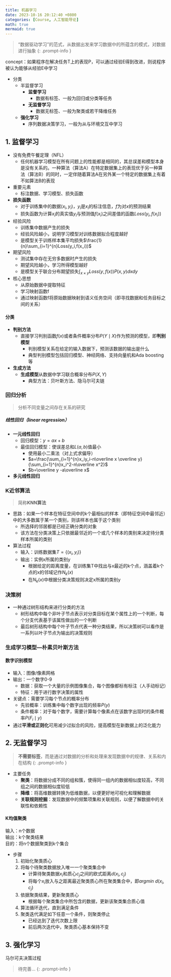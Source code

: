 ```yaml
---
title: 机器学习
date: 2023-10-16 20:12:40 +0800
categories: [Course, 人工智能导论]
math: true
mermaid: true
---
```



> “数据驱动学习”的范式，从数据出发来学习数据中的所蕴含的模式，对数据进行抽象
{: .prompt-info }

concept：如果程序在解决任务T上的表现P，可以通过经验E得到改进，则说程序被认为能够从经验E中学习
- 分类
	- 半监督学习
		- **监督学习**
			- 数据有标签、一般为回归或分类等任务
		- **无监督学习**
			- 数据无标签、一般为聚类或若干降维任务
	- **强化学习**
		- 序列数据决策学习，一般为从与环境交互中学习


## 1. **监督学习**

- 没有免费午餐定理（NFL）
	- 任何机器学习模型在所有问题上的性能都是相同的，其总误差和模型本身是没有关系的。一种算法（算法A）在特定数据集上的表现优于另一种算法（算法B）的同时，一定伴随着算法A在另外某一个特定的数据集上有着不如算法B的表现
- 重要元素
	- 标注数据、学习模型、损失函数
- **损失函数**
	- 对于训练集中的数据$(x_i, y_i)$，$y_i$是$x_i$的标注信息，$f$为对$x$的预测结果
	- 损失函数为计算$x_i$的真实值$y_i$与预测值$f(x_i)$之间差值的函数$Loss(y_i, f(x_i))$
- 经验风险
	- 训练集中数据产生的损失
	- 经验风险越小，说明学习模型对训练数据拟合程度越好
	- 是模型关于训练样本集平均损失$\frac{1}{n}\sum_{i=1}^{n}Loss(y_i,f(x_i))$
- 期望风险
	- 测试集中存在无穷多数据时产生的损失
	- 期望风险越小，学习所得模型越好
	- 是模型关于联合分布期望损失$\int_{x\times y}Loss(y,f(x))P(x,y)dxdy$
- 核心思想
	- 从原始数据中提取特征
	- 学习映射函数f
	- 通过映射函数f将原始数据映射到语义任务空间（即寻找数据和任务目标之间的关系）

#### 分类
- **判别方法**
	- 直接学习判别函数$f(x)$或者条件概率分布$P(Y \mid X)$作为预测的模型，即**判别模型**
		- 判别模型关系在给定的输入数据下，预测该数据的输出是什么
		- 典型判别模型包括回归模型、神经网络、支持向量机和Ada boosting等
- **生成方法**
	- **生成模型**从数据中学习联合概率分布$P(X, Y)$
		- 典型方法：贝叶斯方法、隐马尔可夫链

### 回归分析

> 分析不同变量之间存在关系的研究

##### 线性回归（linear regression）

- **一元线性回归**
	- 回归模型：$y = ax + b$
	- 最佳回归模型：使误差总和$L(a,b)$值最小
		- 使用最小二乘法（对上式求偏导）
		- $a=\frac{\sum_{i=1}^{n}x_iy_i-n\overline x \overline y}{\sum_{i=1}^{n}x_i^2-n\overline x^2}$
		- $b=\overline y -a\overline x$
- **多元线性回归**

### K近邻算法

> 简称**KNN算法**

- 思路：如果一个样本在特征空间中的k个最相似的样本（即特征空间中最邻近）中的大多数属于某一个类别，则该样本也属于这个类别
	- 所选择的邻居都是已经正确分类的对象
	- 该方法在分类决策上只依据最邻近的一个或几个样本的类别来决定待分类样本所属的类别
- 算法过程
	- 输入：训练数据集$T=\{(x_i, y_i)\}$
	- 输出：实例x所属的类别y
		- 根据给定的距离度量，在训练集T中找出与x最近的k个点，涵盖着k个点的x的邻域记作$N_k(x)$
		- 在$N_k(x)$中根据分类决策规则决定x所属的类别y

### 决策树

- 一种通过树形结构来进行分类的方法
	- 树形结构中每个非叶子节点表示对分类目标在某个属性上的一个判断，每个分支代表基于该属性做出的一个判断
	- 最后树形结构中每个叶子节点代表一种分类结果，所以决策树可以看作是一系列以叶子节点为输出的决策规则

### 生成学习模型—朴素贝叶斯方法

#### 数字识别模型

- 输入：图像/像素网格
- 输出：一个数字0-9
	- 数据：获取一个大量的示例图像集合，每个图像都标有标注（人手动标记）
	- 特征：用于进行数字决策的属性
- 关键点：需要学习每个节点的概率分布
	- 先验概率：训练集中每个数字出现的频率$P(y)$
	- 条件概率：对于每个数字，需要计算每个像素点在该数字出现时的条件概率$P(F_i \mid y)$
- 通过**平滑或正则化**可用减少过拟合的风险，提高模型在新数据上的泛化能力


## 2. **无监督学习**

> **不需要标签**，而是通过对数据的分析和处理来发现数据中的规律、关系和内在结构
{: .prompt-info }

- 主要任务
	- **聚类**：将数据分成不同的组和簇，使得同一组内的数据相似度较高，不同组之间的数据相似度较低
	- **降维**：将高维数据转换为低维数据，以便更好地可视化和理解数据
	- **关联规则挖掘**：发现数据中的频繁项集和关联规则，以便了解数据中的关联性和依赖性

#### K均值聚类

输入：n个数据<br> 
输出：k个聚类结果<br> 
目的：将n个数据聚类到k个集合

- 步骤
	1. 初始化聚类质心
	2. 将每个待聚类数据放入唯一一个聚类集合中
		- 计算待聚类数据$x_i$和质心$c_j$之间的欧式距离$d(x_i, c_j)$
		- 将每个$x_i$放入与之距离最近聚类质心所在聚类集合中，即$argmin~d(x_i, c_j)$
	3. 依据聚类结果，更新聚类质心
		- 根据每个聚类集合中所包含的数据，更新该聚类集合质心值
	4. 算法循环迭代，直到满足条件
	5. 聚类迭代满足如下任意一个条件，则聚类停止
		- 已经达到了迭代次数上限
		- 前后两次迭代中，聚类质心基本保持不变


## 3. 强化学习

马尔可夫决策过程

> 待完善...
{: .prompt-info }
